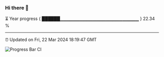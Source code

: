 ### Hi there 👋

⏳ Year progress { ██████▁▁▁▁▁▁▁▁▁▁▁▁▁▁▁▁▁▁▁▁▁▁▁▁ } 22.34 %

---

⏰ Updated on Fri, 22 Mar 2024 18:19:47 GMT

![Progress Bar CI](https://github.com/ZhaoGui/ZhaoGui/workflows/Progress%20Bar%20CI/badge.svg)
